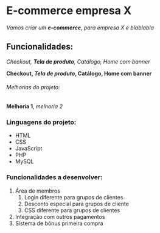 # E-commerce empresa X

_Vamos criar um **e-commerce**, para *empresa X* e blablabla_

## Funcionalidades:

_Checkout, **Tela de produto**, Catálogo, Home com banner_

**Checkout, _Tela de produto_, Catálogo, Home com banner**

###### Melhorias do projeto:

__Melhoria 1__, _melhoria 2_

### Linguagens do projeto:

* HTML
* CSS
* JavaScript
* PHP
* MySQL

### Funcionalidades a desenvolver:

1. Área de membros
    1. Login diferente para grupos de clientes
    2. Desconto especial para grupos de cliente
    3. CSS diferente para grupos de clientes
2. Integração com outros pagamentos
3. Sistema de bônus primeira compra
